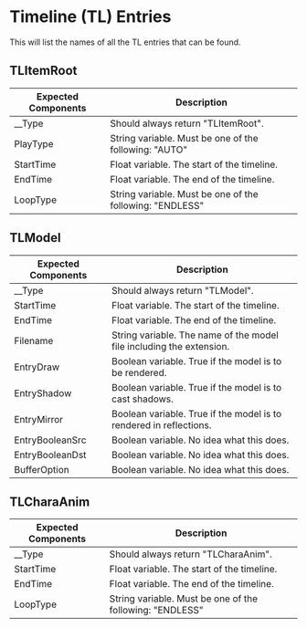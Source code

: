 # Timeline (TL) Entries
This will list the names of all the TL entries that can be found.

## TLItemRoot
| Expected Components | Description |
| --- | --- |
| __Type | Should always return "TLItemRoot". |
| PlayType | String variable. Must be one of the following: "AUTO" |
| StartTime | Float variable. The start of the timeline. |
| EndTime | Float variable. The end of the timeline. |
| LoopType | String variable. Must be one of the following: "ENDLESS" |

## TLModel
| Expected Components | Description |
| --- | --- |
| __Type | Should always return "TLModel". |
| StartTime | Float variable. The start of the timeline. |
| EndTime | Float variable. The end of the timeline. |
| Filename | String variable. The name of the model file including the extension. |
| EntryDraw | Boolean variable. True if the model is to be rendered. |
| EntryShadow | Boolean variable. True if the model is to cast shadows. |
| EntryMirror | Boolean variable. True if the model is to rendered in reflections. |
| EntryBooleanSrc | Boolean variable. No idea what this does. |
| EntryBooleanDst | Boolean variable. No idea what this does. |
| BufferOption | Boolean variable. No idea what this does. |

## TLCharaAnim
| Expected Components | Description |
| --- | --- |
| __Type | Should always return "TLCharaAnim". |
| StartTime | Float variable. The start of the timeline. |
| EndTime | Float variable. The end of the timeline. |
| LoopType | String variable. Must be one of the following: "ENDLESS" |
